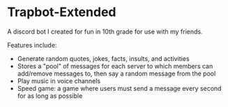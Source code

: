 # Trapbot-Extended
A discord bot I created for fun in 10th grade for use with my friends.

Features include:
- Generate random quotes, jokes, facts, insults, and activities
- Stores a "pool" of messages for each server to which members can add/remove messages to, then say a random message from the pool
- Play music in voice channels
- Speed game: a game where users must send a message every second for as long as possible
